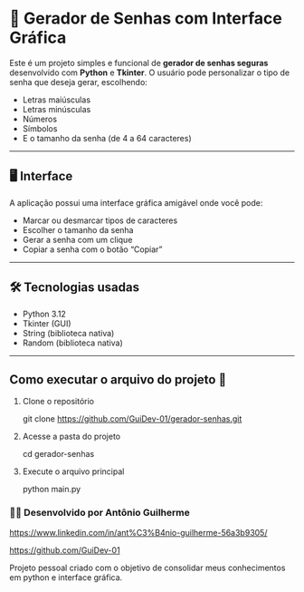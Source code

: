 # 🔐 Gerador de Senhas com Interface Gráfica

Este é um projeto simples e funcional de **gerador de senhas seguras** desenvolvido com **Python** e **Tkinter**. O usuário pode personalizar o tipo de senha que deseja gerar, escolhendo:

- Letras maiúsculas
- Letras minúsculas
- Números
- Símbolos
- E o tamanho da senha (de 4 a 64 caracteres)

---

## 🖥️ Interface

A aplicação possui uma interface gráfica amigável onde você pode:

- Marcar ou desmarcar tipos de caracteres
- Escolher o tamanho da senha
- Gerar a senha com um clique
- Copiar a senha com o botão “Copiar”

---

## 🛠️ Tecnologias usadas

- Python 3.12
- Tkinter (GUI)
- String (biblioteca nativa)
- Random (biblioteca nativa)

---

## Como executar o arquivo do projeto 🚀
1. Clone o repositório
   
   git clone https://github.com/GuiDev-01/gerador-senhas.git
   
3. Acesse a pasta do projeto

   cd gerador-senhas
   
5. Execute o arquivo principal

   python main.py

### 🧑‍💻 Desenvolvido por Antônio Guilherme

https://www.linkedin.com/in/ant%C3%B4nio-guilherme-56a3b9305/

https://github.com/GuiDev-01

Projeto pessoal criado com o objetivo de consolidar meus conhecimentos em python e interface gráfica.
